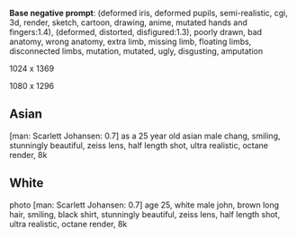 **Base negative prompt**:
(deformed iris, deformed pupils, semi-realistic, cgi, 3d, render, sketch, cartoon, drawing, anime, mutated hands and fingers:1.4), (deformed, distorted, disfigured:1.3), poorly drawn, bad anatomy, wrong anatomy, extra limb, missing limb, floating limbs, disconnected limbs, mutation, mutated, ugly, disgusting, amputation

1024 x 1369

1080 x 1296

## Asian

[man: Scarlett Johansen: 0.7] as a 25 year old asian male chang, smiling, stunningly beautiful, zeiss lens, half length shot, ultra realistic, octane render, 8k

## White

photo [man: Scarlett Johansen: 0.7] age 25, white male john, brown long hair, smiling, black shirt, stunningly beautiful, zeiss lens, half length shot, ultra realistic, octane render, 8k
